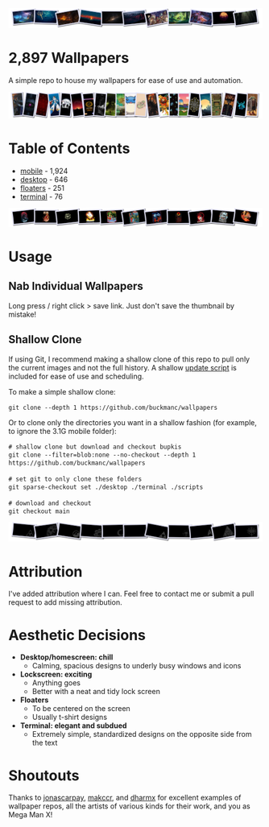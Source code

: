 <!--
make sure you're editing the template, doofus
-->

![desktop wallpapers](.internals/headers/desktop.png)

# 2,897 Wallpapers

A simple repo to house my wallpapers for ease of use and automation.

![mobile wallpapers](.internals/headers/mobile.png)

# Table of Contents
- [mobile](/mobile/README.MD) - 1,924
- [desktop](/desktop/README.MD) - 646
- [floaters](/floaters/README.MD) - 251
- [terminal](/terminal/README.MD) - 76

![floaters wallpapers](.internals/headers/floaters.png)

# Usage

## Nab Individual Wallpapers

Long press / right click > save link. Just don't save the thumbnail by mistake!

## Shallow Clone

If using Git, I recommend making a shallow clone of this repo to pull only the current images and not the full history. A shallow [update script](update.sh) is included for ease of use and scheduling.

To make a simple shallow clone:
```shell
git clone --depth 1 https://github.com/buckmanc/wallpapers
```

Or to clone only the directories you want in a shallow fashion (for example, to ignore the 3.1G mobile folder):
```shell
# shallow clone but download and checkout bupkis
git clone --filter=blob:none --no-checkout --depth 1 https://github.com/buckmanc/wallpapers

# set git to only clone these folders
git sparse-checkout set ./desktop ./terminal ./scripts

# download and checkout
git checkout main

```

![terminal wallpapers](.internals/headers/terminal.png)

# Attribution

I've added attribution where I can. Feel free to contact me or submit a pull request to add missing attribution.

# Aesthetic Decisions

- **Desktop/homescreen: chill**
  - Calming, spacious designs to underly busy windows and icons
- **Lockscreen: exciting**
  - Anything goes
  - Better with a neat and tidy lock screen
- **Floaters**
  - To be centered on the screen
  - Usually t-shirt designs
- **Terminal: elegant and subdued**
  - Extremely simple, standardized designs on the opposite side from the text

# Shoutouts

Thanks to [jonascarpay](https://github.com/jonascarpay/wallpapers), [makccr](https://github.com/makccr/wallpapers), and [dharmx](https://github.com/dharmx/walls) for excellent examples of wallpaper repos, all the artists of various kinds for their work, and you as Mega Man X!
